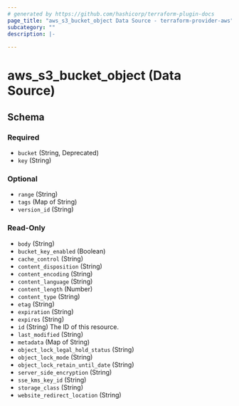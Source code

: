 ```yaml
---
# generated by https://github.com/hashicorp/terraform-plugin-docs
page_title: "aws_s3_bucket_object Data Source - terraform-provider-aws"
subcategory: ""
description: |-
  
---
```


# aws_s3_bucket_object (Data Source)





<!-- schema generated by tfplugindocs -->
## Schema

### Required

- `bucket` (String, Deprecated)
- `key` (String)

### Optional

- `range` (String)
- `tags` (Map of String)
- `version_id` (String)

### Read-Only

- `body` (String)
- `bucket_key_enabled` (Boolean)
- `cache_control` (String)
- `content_disposition` (String)
- `content_encoding` (String)
- `content_language` (String)
- `content_length` (Number)
- `content_type` (String)
- `etag` (String)
- `expiration` (String)
- `expires` (String)
- `id` (String) The ID of this resource.
- `last_modified` (String)
- `metadata` (Map of String)
- `object_lock_legal_hold_status` (String)
- `object_lock_mode` (String)
- `object_lock_retain_until_date` (String)
- `server_side_encryption` (String)
- `sse_kms_key_id` (String)
- `storage_class` (String)
- `website_redirect_location` (String)
